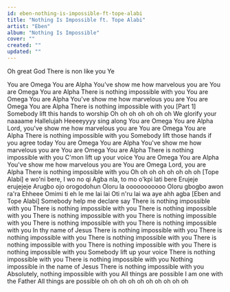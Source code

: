 ```yaml
---
id: eben-nothing-is-impossible-ft-tope-alabi
title: "Nothing Is Impossible ft. Tope Alabi"
artist: "Eben"
album: "Nothing Is Impossible"
cover: ""
created: ""
updated: ""
---
```


Oh great God
There is non like you
Ye

You are Omega
You are Alpha
You've show me how marvelous you are
You are Omega
You are Alpha
There is nothing impossible with you
You are Omega
You are Alpha
You've show me how marvelous you are
You are Omega
You are Alpha
There is nothing impossible with you
[Part 1]
Somebody lift this hands to worship
Oh oh oh oh oh oh oh
We glorify your naaaame
Hallelujah
Heeeeyyyy sing along
You are Omega
You are Alpha
Lord, you've show me how marvelous you are
You are Omega
You are Alpha
There is nothing impossible with you
Somebody lift those hands if you agree today
You are Omega
You are Alpha
You've show me how marvelous you are
You are Omega
You are Alpha
There is nothing impossible with you
C'mon lift up your voice
You are Omega
You are Alpha
You've show me how marvelous you are
You are Omega
Lord, you are Alpha
There is nothing impossible with you
Oh oh oh oh oh oh oh oh
[Tope Alabi]
e wo'ni bere, I wo no qi
Agba nla, to mo o'kpi lati bere
Erujeje erujejeje
Arugbo ojo orogodohun
Oloru la ooooooooooo
Oloru gbogbo awon ra'ra
Ehheee
Omimi ti eh le me lai lai
Oti n'ru lai wa aye ahh agba
[Eben and Tope Alabi]
Somebody help me declare say
There is nothing impossible with you
There is nothing impossible with you
There is nothing impossible with you
There is nothing impossible with you
There is nothing impossible with you
There is nothing impossible with you
There is nothing impossible with you
In thy name of Jesus
There is nothing impossible with you
There is nothing impossible with you
There is nothing impossible with you
There is nothing impossible with you
There is nothing impossible with you
There is nothing impossible with you
Somebody lift up your voice
There is nothing impossible with you
There is nothing impossible with you
Nothing impossible in the name of Jesus
There is nothing impossible with you
Absolutely, nothing impossible with you
All things are possible
I am one with the Father
All things are possible
oh oh oh oh oh oh oh oh oh oh